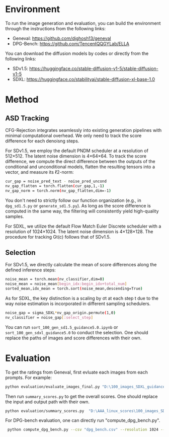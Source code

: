 # Environment
To run the image generation and evaluation, you can build the environment through the instructions from the following links:

* Geneval: https://github.com/djghosh13/geneval
* DPG-Bench: https://github.com/TencentQQGYLab/ELLA

You can download the diffusion models by codes or directly from the following links:

* SDv1.5: https://huggingface.co/stable-diffusion-v1-5/stable-diffusion-v1-5
* SDXL: https://huggingface.co/stabilityai/stable-diffusion-xl-base-1.0

# Method
## ASD Tracking
CFG-Rejection integrates seamlessly into existing generation pipelines with minimal computational overhead. We only need to track the score difference for each denoisng steps.

For SDv1.5, we employ the default PNDM scheduler at a resolution of 512×512. The latent noise dimension is 4×64×64. To track the score difference, we compute the direct difference between the outputs of the conditional and unconditional models, flatten the resulting tensors into a vector, and measure its ℓ2-norm:
```bash
cur_gap = noise_pred_text - noise_pred_uncond
nv_gap_flatten = torch.flatten(cur_gap,1,-1)
nv_gap_norm = torch.norm(nv_gap_flatten,dim=-1)
```
You don't need to strictly follow our function organization (e.g., in `dpg_sd1.5.py` or `generate_sd1.5.py`). As long as the score difference is computed in the same way, the filtering will consistently yield high-quality samples.

For SDXL, we utilize the default Flow Match Euler Discrete scheduler with a resolution of 1024×1024. The latent noise dimension is 4×128×128. The procedure for tracking Gt(c) follows that of SDv1.5.

## Selection
For SDv1.5, we directly calculate the mean of score differences along the defined inference steps:
```bash
noise_mean = torch.mean(nv_classifier,dim=0)
noise_mean = noise_mean[begin_idx:begin_idx+total_num]
sorted_mean,idx_mean = torch.sort(noise_mean,descending=True)
```

As for SDXL, the key distinction is a scaling by σt at each step t due to the way noise estimation is incorporated in different sampling schedulers.
```bash
noise_gap = sigma_SDXL*nv_gap_origin.permute(1,0)
nv_classifier = noise_gap[:select_step]
```
You can run `sort_100_gen_sd1.5_guidance5.0.ipynb` or `sort_100_gen_sdxl_guidance5.0` to conduct the selection. One should replace the paths of images and score differences with their own.

# Evaluation
To get the ratings from Geneval, first evluate each images from each prompts. For example:
```bash
python evaluation/evaluate_images_final.py "D:\100_images_SDXL_guidance9.0" --outfile "D:\AAA_linux_scores\100_images_SDXL_guidance9.0\4_from_20_trial1_step40.jsonl" --model-path "object_detect" --sample_path "step40_4_from_20_trial1" --begin_idx 0
```
Then run `summary_scores.py` to get the overall scores. One should replace the input and output path with their own.
```bash
python evaluation/summary_scores.py  "D:\AAA_linux_scores\100_images_SDXL_guidance9.0\4_from_20_trial1_step40.jsonl"  
```

For DPG-bench evaluation, one can directly run "compute_dpg_bench.py".
```bash
 python compute_dpg_bench.py --csv "dpg_bench.csv" --resolution 1024 --image-root-path "D:\100_DPG_SDXL_guidance5.0\random_begin28" --res-path "D:\AAA_linux_scores\100_DPG_SDXL_guidance5.0\random_begin28.txt"
 ```